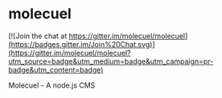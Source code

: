 molecuel
========

[![Join the chat at https://gitter.im/molecuel/molecuel](https://badges.gitter.im/Join%20Chat.svg)](https://gitter.im/molecuel/molecuel?utm_source=badge&utm_medium=badge&utm_campaign=pr-badge&utm_content=badge)

Molecuel - A node.js CMS
